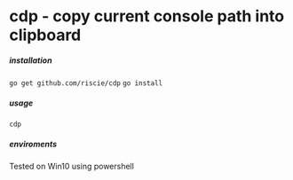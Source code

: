# cdp - copy current console path into clipboard

##### installation
`go get github.com/riscie/cdp`
`go install`

##### usage
`cdp`

##### enviroments
Tested on Win10 using powershell


